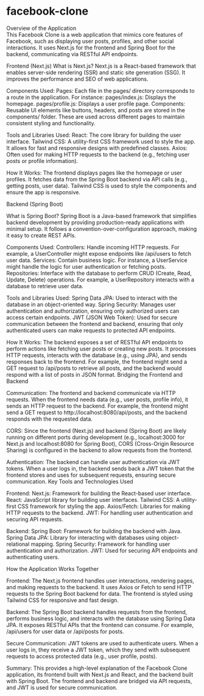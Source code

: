# facebook-clone

Overview of the Application  
This Facebook Clone is a web application that mimics core features of Facebook, such as displaying user posts, profiles, and other social interactions. It uses Next.js for the frontend and Spring Boot for the backend, communicating via RESTful API endpoints.

Frontend (Next.js)
What is Next.js?
Next.js is a React-based framework that enables server-side rendering (SSR) and static site generation (SSG). It improves the performance and SEO of web applications.

Components Used:
Pages: Each file in the pages/ directory corresponds to a route in the application. For instance:
pages/index.js: Displays the homepage.
pages/profile.js: Displays a user profile page.
Components: Reusable UI elements like buttons, headers, and posts are stored in the components/ folder. These are used across different pages to maintain consistent styling and functionality.

Tools and Libraries Used:
React: The core library for building the user interface.
Tailwind CSS: A utility-first CSS framework used to style the app. It allows for fast and responsive designs with predefined classes.
Axios: Often used for making HTTP requests to the backend (e.g., fetching user posts or profile information).

How It Works:
The frontend displays pages like the homepage or user profiles.
It fetches data from the Spring Boot backend via API calls (e.g., getting posts, user data).
Tailwind CSS is used to style the components and ensure the app is responsive.

Backend (Spring Boot)

What is Spring Boot?
Spring Boot is a Java-based framework that simplifies backend development by providing production-ready applications with minimal setup. It follows a convention-over-configuration approach, making it easy to create REST APIs.

Components Used:
Controllers: Handle incoming HTTP requests. For example, a UserController might expose endpoints like /api/users to fetch user data.
Services: Contain business logic. For instance, a UserService might handle the logic for user authentication or fetching posts.
Repositories: Interface with the database to perform CRUD (Create, Read, Update, Delete) operations. For example, a UserRepository interacts with a database to retrieve user data.

Tools and Libraries Used:
Spring Data JPA: Used to interact with the database in an object-oriented way.
Spring Security: Manages user authentication and authorization, ensuring only authorized users can access certain endpoints.
JWT (JSON Web Token): Used for secure communication between the frontend and backend, ensuring that only authenticated users can make requests to protected API endpoints.

How It Works:
The backend exposes a set of RESTful API endpoints to perform actions like fetching user posts or creating new posts.
It processes HTTP requests, interacts with the database (e.g., using JPA), and sends responses back to the frontend.
For example, the frontend might send a GET request to /api/posts to retrieve all posts, and the backend would respond with a list of posts in JSON format.
Bridging the Frontend and Backend

Communication:
The frontend and backend communicate via HTTP requests. When the frontend needs data (e.g., user posts, profile info), it sends an HTTP request to the backend.
For example, the frontend might send a GET request to http://localhost:8080/api/posts, and the backend responds with the requested data.

CORS:
Since the frontend (Next.js) and backend (Spring Boot) are likely running on different ports during development (e.g., localhost:3000 for Next.js and localhost:8080 for Spring Boot), CORS (Cross-Origin Resource Sharing) is configured in the backend to allow requests from the frontend.

Authentication:
The backend can handle user authentication via JWT tokens. When a user logs in, the backend sends back a JWT token that the frontend stores and uses for subsequent requests, ensuring secure communication.
Key Tools and Technologies Used

Frontend:
Next.js: Framework for building the React-based user interface.
React: JavaScript library for building user interfaces.
Tailwind CSS: A utility-first CSS framework for styling the app.
Axios/Fetch: Libraries for making HTTP requests to the backend.
JWT: For handling user authentication and securing API requests.

Backend:
Spring Boot: Framework for building the backend with Java.
Spring Data JPA: Library for interacting with databases using object-relational mapping.
Spring Security: Framework for handling user authentication and authorization.
JWT: Used for securing API endpoints and authenticating users.

How the Application Works Together

Frontend:
The Next.js frontend handles user interactions, rendering pages, and making requests to the backend.
It uses Axios or Fetch to send HTTP requests to the Spring Boot backend for data.
The frontend is styled using Tailwind CSS for responsive and fast design.

Backend:
The Spring Boot backend handles requests from the frontend, performs business logic, and interacts with the database using Spring Data JPA.
It exposes RESTful APIs that the frontend can consume. For example, /api/users for user data or /api/posts for posts.

Secure Communication:
JWT tokens are used to authenticate users. When a user logs in, they receive a JWT token, which they send with subsequent requests to access protected data (e.g., user profile, posts).

Summary:
This provides a high-level explanation of the Facebook Clone application, its frontend built with Next.js and React, and the backend built with Spring Boot. The frontend and backend are bridged via API requests, and JWT is used for secure communication.
